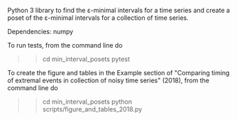 Python 3 library to find the ɛ-minimal intervals for a time series and create a poset of the ɛ-minimal intervals for a collection of time series.

Dependencies:
numpy

To run tests, from the command line do

>> cd min_interval_posets
>> pytest

To create the figure and tables in the Example section of "Comparing timing of extremal events in collection of noisy time series" (2018), from the command line do

>> cd min_interval_posets
>> python scripts/figure_and_tables_2018.py